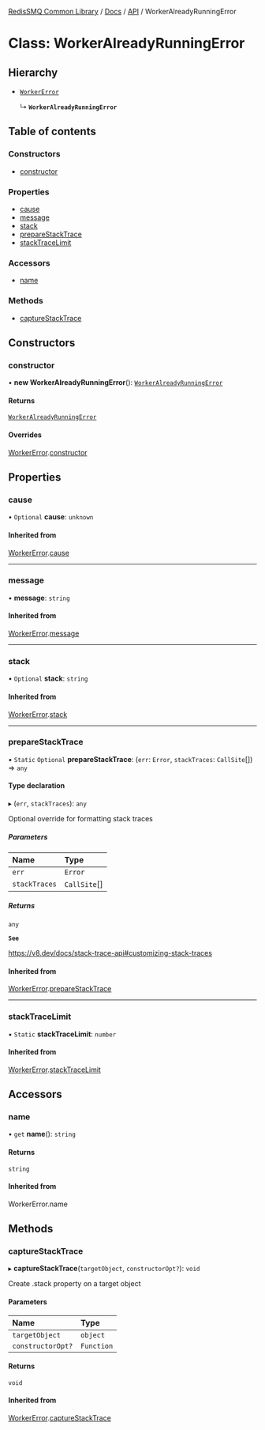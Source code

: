 [RedisSMQ Common Library](../../../README.md) / [Docs](../../README.md) / [API](../README.md) / WorkerAlreadyRunningError

# Class: WorkerAlreadyRunningError

## Hierarchy

- [`WorkerError`](WorkerError.md)

  ↳ **`WorkerAlreadyRunningError`**

## Table of contents

### Constructors

- [constructor](WorkerAlreadyRunningError.md#constructor)

### Properties

- [cause](WorkerAlreadyRunningError.md#cause)
- [message](WorkerAlreadyRunningError.md#message)
- [stack](WorkerAlreadyRunningError.md#stack)
- [prepareStackTrace](WorkerAlreadyRunningError.md#preparestacktrace)
- [stackTraceLimit](WorkerAlreadyRunningError.md#stacktracelimit)

### Accessors

- [name](WorkerAlreadyRunningError.md#name)

### Methods

- [captureStackTrace](WorkerAlreadyRunningError.md#capturestacktrace)

## Constructors

### constructor

• **new WorkerAlreadyRunningError**(): [`WorkerAlreadyRunningError`](WorkerAlreadyRunningError.md)

#### Returns

[`WorkerAlreadyRunningError`](WorkerAlreadyRunningError.md)

#### Overrides

[WorkerError](WorkerError.md).[constructor](WorkerError.md#constructor)

## Properties

### cause

• `Optional` **cause**: `unknown`

#### Inherited from

[WorkerError](WorkerError.md).[cause](WorkerError.md#cause)

___

### message

• **message**: `string`

#### Inherited from

[WorkerError](WorkerError.md).[message](WorkerError.md#message)

___

### stack

• `Optional` **stack**: `string`

#### Inherited from

[WorkerError](WorkerError.md).[stack](WorkerError.md#stack)

___

### prepareStackTrace

▪ `Static` `Optional` **prepareStackTrace**: (`err`: `Error`, `stackTraces`: `CallSite`[]) => `any`

#### Type declaration

▸ (`err`, `stackTraces`): `any`

Optional override for formatting stack traces

##### Parameters

| Name | Type |
| :------ | :------ |
| `err` | `Error` |
| `stackTraces` | `CallSite`[] |

##### Returns

`any`

**`See`**

https://v8.dev/docs/stack-trace-api#customizing-stack-traces

#### Inherited from

[WorkerError](WorkerError.md).[prepareStackTrace](WorkerError.md#preparestacktrace)

___

### stackTraceLimit

▪ `Static` **stackTraceLimit**: `number`

#### Inherited from

[WorkerError](WorkerError.md).[stackTraceLimit](WorkerError.md#stacktracelimit)

## Accessors

### name

• `get` **name**(): `string`

#### Returns

`string`

#### Inherited from

WorkerError.name

## Methods

### captureStackTrace

▸ **captureStackTrace**(`targetObject`, `constructorOpt?`): `void`

Create .stack property on a target object

#### Parameters

| Name | Type |
| :------ | :------ |
| `targetObject` | `object` |
| `constructorOpt?` | `Function` |

#### Returns

`void`

#### Inherited from

[WorkerError](WorkerError.md).[captureStackTrace](WorkerError.md#capturestacktrace)
